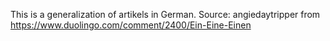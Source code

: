 This is a generalization of artikels in German. Source: angiedaytripper from https://www.duolingo.com/comment/2400/Ein-Eine-Einen
